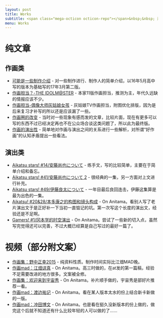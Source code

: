 ```yaml
---
layout: post
title: Works
subtitle: <span class="mega-octicon octicon-repo"></span>&nbsp;&nbsp; 过去的文章、视频存档
menu: Works
---
```


# 纯文章

## 作画类
- [可能是一些制作介绍](https://bgm.tv/blog/273015) - 对一些制作进行、制作人的简单介绍，以16年5月高中写的版本为基础写的17年3月第二版。
- [作画担当？-THE IDOLM@STER](https://bgm.tv/blog/273188) - 本家11版作画担当，推测为主，年代久远缺的情报应该不少。
- [作画担当-偶像大师灰姑娘女孩](https://bgm.tv/blog/273273) - 灰姑娘TV作画担当，附图优化排版，因为是后来复习才补写的所以还是应该漏了一些。
- [作画圈的改变](http://visland.hatenablog.com/entry/2017/06/13/163747) - 当时对一些现象有感而发的文章，比较片面，现在有更多可以写的东西不过已经决定再也不在公众场合谈这类问题了，所以此为最终版。
- [作画的演出性](http://visland.hatenablog.com/entry/2017/10/08/184651) - 简单地对作画与演出之间的关系进行一些解析，对所谓“好作画”的认知矛盾提出一些看法。

## 演出类

- [Aikatsu stars! #14/安藤尚也について](http://weibo.com/ttarticle/p/show?id=2309404012001721461656&mod=zwenzhang) - 练手文，写的比较简单，主要在于简单介绍和备忘。
- [Aikatsu stars! #41/安藤尚也について 2](http://weibo.com/ttarticle/p/show?id=2309404069934731808504&mod=zwenzhang) - 很经典的一集，另一方面对上文进行补充。
- [Aikatsu stars! #49/伊藤良太について](http://weibo.com/ttarticle/p/show?id=2309404088903781988610) - 一年目最后良回连击，伊藤这集算是最为出色的一集。
- [Aikatsu! #20&28/本多康之的构图和镜头构成](http://www.anitama.cn/article/8df485c71f9c48f5) - On Anitama。看别人写了老片演出文于是正好补一下当初一直惦记的坑。第一次写这个长度的演出文，经验还是不足啊。
- [Gamers! #1/冈本学的时空演出](http://www.anitama.cn/article/d4961da210c93013) - On Anitama。尝试了一些新的切入点，虽然写完觉得还可以完善，不过大概已经算是自己写过的最好一篇了。

# 视频（部分附文案）

- [作画集：野中正幸2015](http://www.bilibili.com/video/av3718663) - 纯资料性质。制作时间实际比江畑MAD晚。
- [作画mad：江畑谅真](http://www.anitama.cn/article/7f2fa384cdb28abe) - On Anitama。高三时做的，在at发的第一篇稿，经验不足需要改进的地方很多。文案被全修。
- [作画集：欢迎来到宇宙秀](http://www.anitama.cn/article/cdf8a40664b7efcb) - On Anitama。补片顺手做的，宇宙秀是部好片推荐一看。
- [作画mad：渡边祐记](http://www.anitama.cn/article/67db75097a212971) - On Anitama。看在某人版本太水的份上结合新卡新做的一版。
- [作画mad：冲田博文](http://www.anitama.cn/article/1a7753e8883f2ad6) - On Anitama。也是看在挺久没新版本的份上做的，做完这个后就不知道还有什么比较年轻的人可以做的了……
